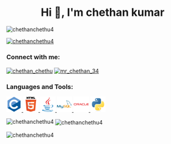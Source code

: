 <h1 align="center">Hi 👋, I'm chethan kumar</h1>
<p align="left"> <img src="https://komarev.com/ghpvc/?username=chethanchethu4&label=Profile%20views&color=0e75b6&style=flat" alt="chethanchethu4" /></p>

<p align="left"> <a href="https://github.com/ryo-ma/github-profile-trophy"><img src="https://github-profile-trophy.vercel.app/?username=chethanchethu4" alt="chethanchethu4" /></a> </p>

<h3 align="left">Connect with me:</h3>
<p align="left">
<a href="https://fb.com/chethan_chethu" target="blank"><img align="center" src="https://raw.githubusercontent.com/rahuldkjain/github-profile-readme-generator/master/src/images/icons/Social/facebook.svg" alt="chethan_chethu" height="30" width="40" /></a>
<a href="https://instagram.com/mr_chethan_34" target="blank"><img align="center" src="https://raw.githubusercontent.com/rahuldkjain/github-profile-readme-generator/master/src/images/icons/Social/instagram.svg" alt="mr_chethan_34" height="30" width="40" /></a>
</p>

<h3 align="left">Languages and Tools:</h3>
<p align="left"> <a href="https://www.cprogramming.com/" target="_blank"> <img src="https://raw.githubusercontent.com/devicons/devicon/master/icons/c/c-original.svg" alt="c" width="40" height="40"/> </a> <a href="https://www.w3.org/html/" target="_blank"> <img src="https://raw.githubusercontent.com/devicons/devicon/master/icons/html5/html5-original-wordmark.svg" alt="html5" width="40" height="40"/> </a> <a href="https://www.java.com" target="_blank"> <img src="https://raw.githubusercontent.com/devicons/devicon/master/icons/java/java-original.svg" alt="java" width="40" height="40"/> </a> <a href="https://www.mysql.com/" target="_blank"> <img src="https://raw.githubusercontent.com/devicons/devicon/master/icons/mysql/mysql-original-wordmark.svg" alt="mysql" width="40" height="40"/> </a> <a href="https://www.oracle.com/" target="_blank"> <img src="https://raw.githubusercontent.com/devicons/devicon/master/icons/oracle/oracle-original.svg" alt="oracle" width="40" height="40"/> </a> <a href="https://www.python.org" target="_blank"> <img src="https://raw.githubusercontent.com/devicons/devicon/master/icons/python/python-original.svg" alt="python" width="40" height="40"/> </a> </p>

<p><img align="left" src="https://github-readme-stats.vercel.app/api/top-langs?username=chethanchethu4&show_icons=true&locale=en&layout=compact" alt="chethanchethu4" /></p>

<p>&nbsp;<img align="center" src="https://github-readme-stats.vercel.app/api?username=chethanchethu4&show_icons=true&locale=en" alt="chethanchethu4" /></p>

<p><img align="center" src="https://github-readme-streak-stats.herokuapp.com/?user=chethanchethu4&" alt="chethanchethu4" /></p>
